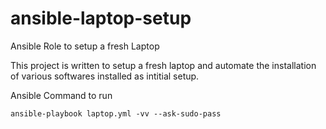 # ansible-laptop-setup
Ansible Role to setup a fresh Laptop

This project is written to setup a fresh laptop and automate the installation of various softwares installed as intitial setup.

Ansible Command to run

```
ansible-playbook laptop.yml -vv --ask-sudo-pass
```


